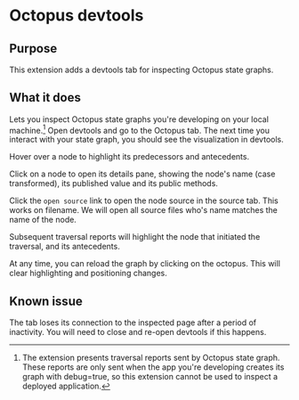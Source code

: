 # Octopus devtools

## Purpose

This extension adds a devtools tab for inspecting Octopus state graphs.

## What it does

Lets you inspect Octopus state graphs you're developing on your local machine.[^1] Open devtools and go to the Octopus tab. The next time you interact with your state graph, you should see the visualization in devtools.

Hover over a node to highlight its predecessors and antecedents.

Click on a node to open its details pane, showing the node's name (case transformed), its published value and its public methods.

Click the `open source` link to open the node source in the source tab. This works on filename. We will open all source files who's name matches the name of the node.

Subsequent traversal reports will highlight the node that initiated the traversal, and its antecedents.

At any time, you can reload the graph by clicking on the octopus. This will clear highlighting and positioning changes.

## Known issue

The tab loses its connection to the inspected page after a period of inactivity. You will need to close and re-open devtools if this happens.








[^1]: The extension presents traversal reports sent by Octopus state graph. These reports are only sent when the app you're developing creates its graph with debug=true, so this extension cannot be used to inspect a deployed application.

